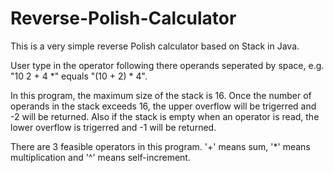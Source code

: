 # Reverse-Polish-Calculator
This is a very simple reverse Polish calculator based on Stack in Java.

User type in the operator following there operands seperated by space, e.g. "10 2 + 4 *" equals "(10 + 2) * 4".

In this program, the maximum size of the stack is 16. Once the number of operands in the stack exceeds 16, the upper overflow will be trigerred and -2 will be returned. Also if the stack is empty when an operator is read, the lower overflow is trigerred and -1 will be returned.

There are 3 feasible operators in this program. '+' means sum, '*' means multiplication and '^' means self-increment.
